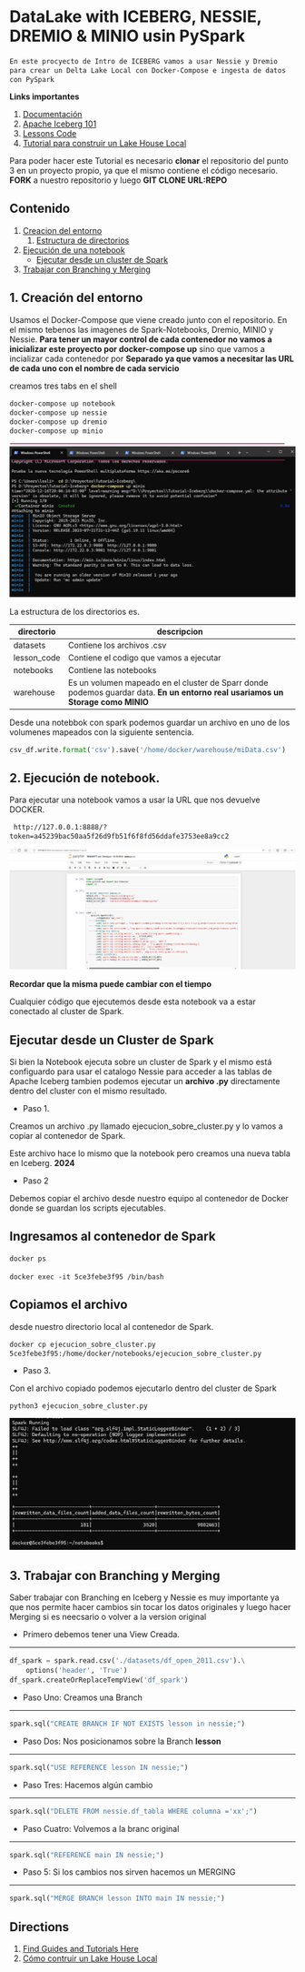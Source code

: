 # DataLake with ICEBERG, NESSIE, DREMIO & MINIO usin PySpark


```
En este procyecto de Intro de ICEBERG vamos a usar Nessie y Dremio para crear un Delta Lake Local con Docker-Compose e ingesta de datos con PySpark
```

__Links importantes__

1. [Documentación]()
2. [Apache Iceberg 101](https://www.dremio.com/blog/apache-iceberg-101-your-guide-to-learning-apache-iceberg-concepts-and-practices/)
3. [Lessons Code](https://github.com/developer-advocacy-dremio/iceberg-intro-lessons)
4. [Tutorial para construir un Lake House Local](https://dev.to/alexmercedcoder/data-engineering-create-a-apache-iceberg-based-data-lakehouse-on-your-laptop-41a8)

Para poder hacer este Tutorial es necesario __clonar__ el repositorio del punto 3 en un proyecto propio, ya que el mismo contiene el código necesario.
__FORK__ a nuestro repositorio y luego __GIT CLONE URL:REPO__

## Contenido

1. [Creacion del entorno]()
    1. [Estructura de directorios]()
2. [Ejecución de una notebook]()
    - [Ejecutar desde un cluster de Spark]()
3. [Trabajar con Branching y Merging]()


## 1. Creación del entorno

Usamos el Docker-Compose que viene creado junto con el repositorio.
En el mismo tebenos las imagenes de Spark-Notebooks, Dremio, MINIO y Nessie.
__Para tener un mayor control de cada contenedor no vamos a inicializar este proyecto por docker-compose up__ sino que vamos a incializar cada contenedor por __Separado ya que vamos a necesitar las URL de cada uno con el nombre de cada servicio__

creamos tres tabs en el shell
```
docker-compose up notebook
docker-compose up nessie
docker-compose up dremio
docker-compose up minio
```

![](./img/iceberg-01.png)


La estructura de los directorios es.

|directorio|descripcion|
|-|-|
datasets| Contiene los archivos .csv
lesson_code| Contiene el codigo que vamos a ejecutar
notebooks|Contiene las notebooks
warehouse|Es un volumen mapeado en el cluster de Sparr donde podemos guardar data. __En un entorno real usariamos un Storage como MINIO__

Desde una notebbok con spark podemos guardar un archivo en uno de los volumenes mapeados con la siguiente sentencia.

```python
csv_df.write.format('csv').save('/home/docker/warehouse/miData.csv')
```

## 2. Ejecución de notebook.

Para ejecutar una notebook vamos a usar la URL que nos devuelve DOCKER.

```
 http://127.0.0.1:8888/?token=a45239bac50aa5f26d9fb51f6f8fd56ddafe3753ee8a9cc2
 ```

 ![](./img/iceberg-02.png)

 

 __Recordar que la misma puede cambiar con el tiempo__

 Cualquier código que ejecutemos desde esta notebook va a estar conectado al cluster de Spark.

 ## Ejecutar desde un Cluster de Spark

 Si bien la Notebook ejecuta sobre un cluster de Spark y el mismo está configuardo para usar el catalogo Nessie para acceder a las tablas de Apache Iceberg tambien podemos ejecutar un __archivo .py__ directamente dentro del cluster con el mismo resultado.

 - Paso 1.

 Creamos un archivo .py llamado ejecucion_sobre_cluster.py y lo vamos a copiar al contenedor de Spark.

Este archivo hace lo mismo que la notebook pero creamos una nueva tabla en Iceberg. __2024__

- Paso 2

Debemos copiar el archivo desde nuestro equipo al contenedor de Docker donde se guardan los scripts ejecutables.

Ingresamos al contenedor de Spark
---------------------------------

```
docker ps

docker exec -it 5ce3febe3f95 /bin/bash
```

Copiamos el archivo
-------------------

desde nuestro directorio local al contenedor de Spark.

```
docker cp ejecucion_sobre_cluster.py 5ce3febe3f95:/home/docker/notebooks/ejecucion_sobre_cluster.py
```

- Paso 3.

Con el archivo copiado podemos ejecutarlo dentro del cluster de Spark

```
python3 ejecucion_sobre_cluster.py
```

![](./img/iceberg-03.png)

## 3. Trabajar con Branching y Merging

Saber trabajar con Branching en Iceberg y Nessie es muy importante ya que nos permite hacer cambios sin tocar los datos originales y luego hacer Merging si es neecsario o volver a la version original

- Primero debemos tener una View Creada.
---------------------------------------

```python
df_spark = spark.read.csv('./datasets/df_open_2011.csv').\
    options('header', 'True')
df_spark.createOrReplaceTempView('df_spark')
```

- Paso Uno: Creamos una Branch 
-----------

```python
spark.sql("CREATE BRANCH IF NOT EXISTS lesson in nessie;")
```

- Paso Dos: Nos posicionamos sobre la Branch __lesson__
---------------

```python
spark.sql("USE REFERENCE lesson IN nessie;")
```

- Paso Tres: Hacemos algún cambio
---------

```python
spark.sql("DELETE FROM nessie.df_tabla WHERE columna ='xx';")
```

- Paso Cuatro: Volvemos a la branc original
------------

```python
spark.sql("REFERENCE main IN nessie;")
```

- Paso 5: Si los cambios nos sirven hacemos un MERGING
--------------

```python
spark.sql("MERGE BRANCH lesson INTO main IN nessie;")
```





## Directions


1. [Find Guides and Tutorials Here](https://github.com/developer-advocacy-dremio/quick-guides-from-dremio)
2. [Cómo contruir un Lake House Local](https://dev.to/alexmercedcoder/data-engineering-create-a-apache-iceberg-based-data-lakehouse-on-your-laptop-41a8)
